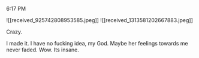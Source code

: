 6:17 PM

![[received_925742808953585.jpeg]]
![[received_1313581202667883.jpeg]]

Crazy.

I made it. I have no fucking idea, my God. Maybe her feelings towards me never faded. Wow. 
Its insane.